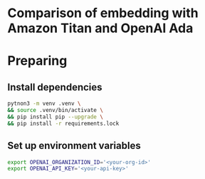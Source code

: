 Comparison of embedding with Amazon Titan and OpenAI Ada
===

# Preparing

## Install dependencies

```bash
pytnon3 -m venv .venv \
&& source .venv/bin/activate \
&& pip install pip --upgrade \
&& pip install -r requirements.lock
```

## Set up environment variables

```bash
export OPENAI_ORGANIZATION_ID='<your-org-id>'
export OPENAI_API_KEY='<your-api-key>'
```

